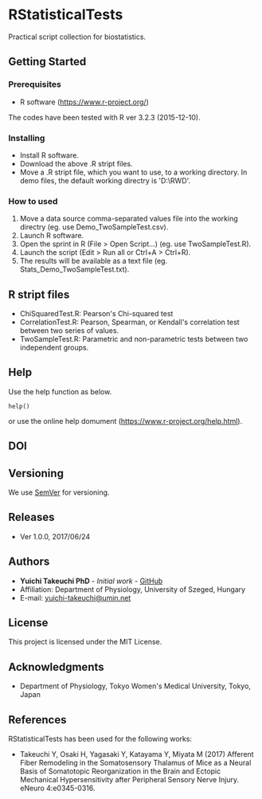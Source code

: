 # RStatisticalTests
Practical script collection for biostatistics.

## Getting Started

### Prerequisites
* R software (https://www.r-project.org/)

The codes have been tested with R ver 3.2.3 (2015-12-10).

### Installing
* Install R software.
* Download the above .R stript files.
* Move a .R stript file, which you want to use, to a working directory. In demo files, the default working directry is 'D:\RWD'.

### How to used
1. Move a data source comma-separated values file into the working directry (eg. use Demo_TwoSampleTest.csv).
2. Launch R software.
3. Open the sprint in R (File > Open Script...) (eg. use TwoSampleTest.R).
4. Launch the script (Edit > Run all or Ctrl+A > Ctrl+R).
5. The results will be available as a text file (eg. Stats_Demo_TwoSampleTest.txt).

## R stript files
* ChiSquaredTest.R: Pearson's Chi-squared test
* CorrelationTest.R: Pearson, Spearman, or Kendall's correlation test between two series of values.
* TwoSampleTest.R: Parametric and non-parametric tests between two independent groups.

## Help
Use the help function as below.
```
help()
```
or use the online help domument (https://www.r-project.org/help.html).

## DOI


## Versioning
We use [SemVer](http://semver.org/) for versioning.

## Releases
* Ver 1.0.0, 2017/06/24

## Authors
* **Yuichi Takeuchi PhD** - *Initial work* - [GitHub](https://github.com/yuichi-takeuchi)
* Affiliation: Department of Physiology, University of Szeged, Hungary
* E-mail: yuichi-takeuchi@umin.net

## License
This project is licensed under the MIT License.

## Acknowledgments
* Department of Physiology, Tokyo Women's Medical University, Tokyo, Japan

## References
RStatisticalTests has been used for the following works:
* Takeuchi Y, Osaki H, Yagasaki Y, Katayama Y, Miyata M (2017) Afferent Fiber Remodeling in the Somatosensory Thalamus of Mice as a Neural Basis of Somatotopic Reorganization in the Brain and Ectopic Mechanical Hypersensitivity after Peripheral Sensory Nerve Injury. eNeuro 4:e0345-0316.
